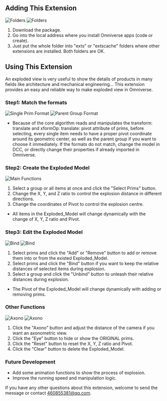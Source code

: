 ## Adding This Extension
![Folders](https://github.com/HC2ER/omniverse.tools.exploded_view/blob/master/docs/pics/ADD1.png)
![Folders](https://github.com/HC2ER/omniverse.tools.exploded_view/blob/master/docs/pics/ADD2.png)
1. Download the package.
2. Go into the local address where you install Omniverse apps (code or create).
3. Just put the whole folder into "exts" or "extscache" folders where other extensions are installed. Both folders are OK.  



## Using This Extension
An exploded view is very useful to show the details of products in many fields like architecture and mechanical engineering... 
This extension provides an easy and reliable way to make exploded view in Omniverse.


### Step1: Match the formats
![Single Prim Format](https://github.com/HC2ER/omniverse.tools.exploded_view/blob/master/docs/pics/FORMAT1.png)
![Parent Group Format](https://github.com/HC2ER/omniverse.tools.exploded_view/blob/master/docs/pics/FORMAT2.png)
* Because of the core algorithm reads and manipulates the transform: translate and xformOp: translate: pivot attribute of prims,
before selecting, every single item needs to have a proper pivot coordinate around its geometric center, 
as well as the parent group if you want to choose it immediately. 
If the formats do not match, change the model in DCC, or directly change their properties if already imported in Omniverse.

### Step2: Create the Exploded Model
![Main Functions](https://github.com/HC2ER/omniverse.tools.exploded_view/blob/master/docs/pics/MAIN1.png)
1. Select a group or all items at once and click the "Select Prims" button.
2. Change the X, Y, and Z ratio to control the explosion distance in different directions.
3. Change the coordinates of Pivot to control the explosion centre. 
* All items in the Exploded_Model will change dynamically with the change of X, Y, Z ratio and Pivot.

### Step3: Edit the Exploded Model
![Bind](https://github.com/HC2ER/omniverse.tools.exploded_view/blob/master/docs/pics/EDIT1.png)
![Bind](https://github.com/HC2ER/omniverse.tools.exploded_view/blob/master/docs/pics/EDIT2.png)
1. Select prims and click the "Add" or "Remove" button to add or remove them into or from the existed Exploded_Model. 
2. Select prims and click the "Bind" button if you want to keep the relative distances of selected items during explosion. 
3. Select a group and click the "Unbind" button to unleash their relative distances during explosion. 
* The Pivot of the Exploded_Model will change dynamically with adding or removing prims.

### Other Functions
![Axono](https://github.com/HC2ER/omniverse.tools.exploded_view/blob/master/docs/pics/OTHER1.png)
![Axono](https://github.com/HC2ER/omniverse.tools.exploded_view/blob/master/docs/pics/OTHER2.png)
1. Click the "Axono" button and adjust the distance of the camera if you want an axonometric view.
2. Click the "Eye" button to hide or show the ORIGINAL prims.
3. Click the "Reset" button to reset the X, Y, Z ratio and Pivot.
4. Click the "Clear" button to delete the Exploded_Model.


### Future Development
* Add some animation functions to show the process of explosion.
* Improve the running speed and manipulation logic.

If you have any other questions about this extension, welcome to send the message or contact 460855381@qq.com.
